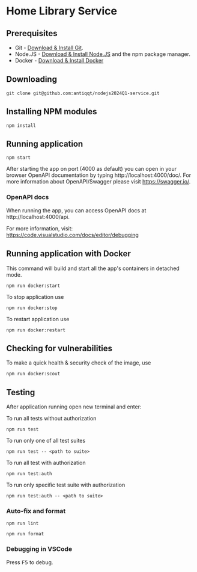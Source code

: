 # Home Library Service

## Prerequisites

- Git - [Download & Install Git](https://git-scm.com/downloads).
- Node.JS - [Download & Install Node.JS](https://nodejs.org/en/download/) and the npm package manager.
- Docker - [Download & Install Docker](https://www.docker.com/)

## Downloading

```
git clone git@github.com:antiqqt/nodejs2024Q1-service.git
```

## Installing NPM modules

```
npm install
```

## Running application

```
npm start
```

After starting the app on port (4000 as default) you can open
in your browser OpenAPI documentation by typing http://localhost:4000/doc/.
For more information about OpenAPI/Swagger please visit https://swagger.io/.

### OpenAPI docs

When running the app, you can access OpenAPI docs at http://localhost:4000/api.

For more information, visit: https://code.visualstudio.com/docs/editor/debugging

## Running application with Docker

This command will build and start all the app's containers in detached mode.

```
npm run docker:start
```

To stop application use

```
npm run docker:stop
```

To restart application use

```
npm run docker:restart
```

## Checking for vulnerabilities

To make a quick health & security check of the image, use

```
npm run docker:scout
```

## Testing

After application running open new terminal and enter:

To run all tests without authorization

```
npm run test
```

To run only one of all test suites

```
npm run test -- <path to suite>
```

To run all test with authorization

```
npm run test:auth
```

To run only specific test suite with authorization

```
npm run test:auth -- <path to suite>
```

### Auto-fix and format

```
npm run lint
```

```
npm run format
```

### Debugging in VSCode

Press <kbd>F5</kbd> to debug.
